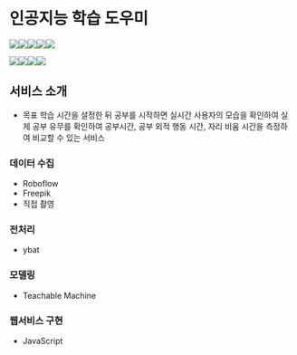 # 인공지능 학습 도우미

<img src="https://img.shields.io/badge/TeachableMachine-000000?style=for-the-badge&logo=TeachableMachine&logoColor=blue"><img src="https://img.shields.io/badge/python-3776AB?style=for-the-badge&logo=python&logoColor=white"><img src="https://img.shields.io/badge/html5-E34F26?style=for-the-badge&logo=html5&logoColor=white"><img src="https://img.shields.io/badge/css-1572B6?style=for-the-badge&logo=css3&logoColor=white"><img src="https://img.shields.io/badge/javascript-F7DF1E?style=for-the-badge&logo=javascript&logoColor=black">


<img src="https://img.shields.io/badge/scikitlearn-F7931E?style=for-the-badge&logo=scikitlearn&logoColor=white"><img src="https://img.shields.io/badge/TensorFlow-FF6F00?style=for-the-badge&logo=Tensorflow&logoColor=white"><img src="https://img.shields.io/badge/Keras-D00000?style=for-the-badge&logo=Keras&logoColor=white"><img src="https://img.shields.io/badge/pytorch-EE4C2C?style=for-the-badge&logo=pytorch&logoColor=white">

## 서비스 소개
- 목표 학습 시간을 설정한 뒤 공부를 시작하면 실시간 사용자의 모습을 확인하여 실제 공부 유무를 확인하여 공부시간, 공부 외적 행동 시간, 자리 비움 시간을 측정하여 비교할 수 있는 서비스

### 데이터 수집 
- Roboflow
- Freepik
- 직접 촬영

### 전처리
- ybat

### 모델링
- Teachable Machine

### 웹서비스 구현
- JavaScript



